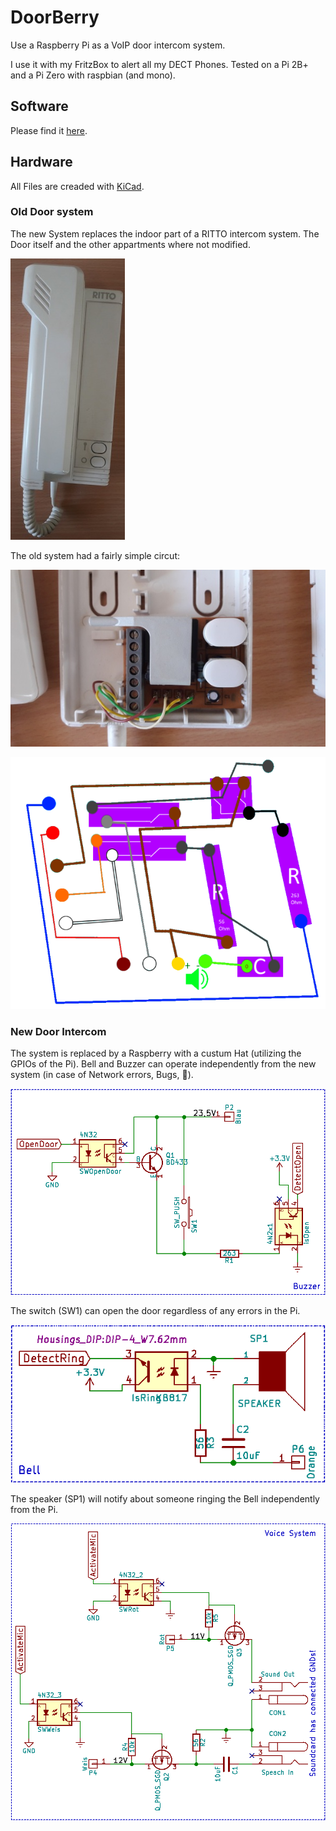 # DoorBerry
Use a Raspberry Pi as a VoIP door intercom system.

I use it with my FritzBox to alert all my DECT Phones.
Tested on a Pi 2B+ and a Pi Zero with raspbian (and mono).

## Software

Please find it [here](https://github.com/User65k/DoorBerryServer).

## Hardware

All Files are creaded with [KiCad](http://kicad-pcb.org/).

### Old Door system

The new System replaces the indoor part of a RITTO intercom system. The Door itself and the other appartments where not modified.

![RITO Door bell](./doc/RITTO.jpg)

The old system had a fairly simple circut:

![RITO Inside](./doc/Old_Circut.jpg)

![Circut](./doc/tel_schaltung.png)

### New Door Intercom

The system is replaced by a Raspberry with a custum Hat (utilizing the GPIOs of the Pi).
Bell and Buzzer can operate independently from the new system (in case of Network errors, Bugs, :speak_no_evil:).

![Hat Buzzer](./doc/Buzzer.png)

The switch (SW1) can open the door regardless of any errors in the Pi.

![Hat Bell](./doc/Bell.png)

The speaker (SP1) will notify about someone ringing the Bell independently from the Pi.

![Hat Intercom](./doc/Voice.png)
